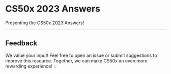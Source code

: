 # CS50x 2023 Answers

Presenting the CS50x 2023 Answers!

---

## Feedback

We value your input! Feel free to open an issue or submit suggestions to improve this resource. Together, we can make CS50x an even more rewarding experience! 💡
